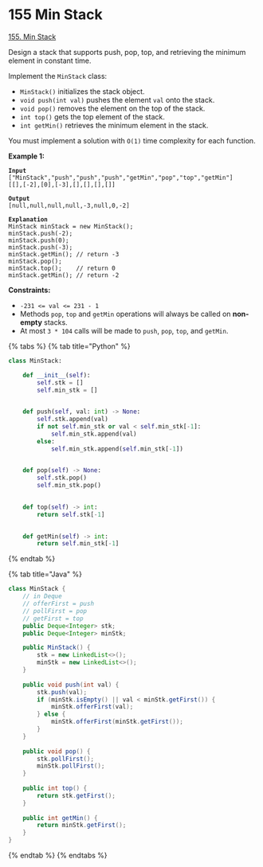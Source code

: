 # 155 Min Stack

[155. Min Stack](https://leetcode.com/problems/min-stack/)

Design a stack that supports push, pop, top, and retrieving the minimum element in constant time.

Implement the `MinStack` class:

* `MinStack()` initializes the stack object.
* `void push(int val)` pushes the element `val` onto the stack.
* `void pop()` removes the element on the top of the stack.
* `int top()` gets the top element of the stack.
* `int getMin()` retrieves the minimum element in the stack.

You must implement a solution with `O(1)` time complexity for each function.

&#x20;

**Example 1:**

<pre><code><strong>Input
</strong>["MinStack","push","push","push","getMin","pop","top","getMin"]
[[],[-2],[0],[-3],[],[],[],[]]

<strong>Output
</strong>[null,null,null,null,-3,null,0,-2]

<strong>Explanation
</strong>MinStack minStack = new MinStack();
minStack.push(-2);
minStack.push(0);
minStack.push(-3);
minStack.getMin(); // return -3
minStack.pop();
minStack.top();    // return 0
minStack.getMin(); // return -2
</code></pre>

&#x20;

**Constraints:**

* `-231 <= val <= 231 - 1`
* Methods `pop`, `top` and `getMin` operations will always be called on **non-empty** stacks.
* At most `3 * 104` calls will be made to `push`, `pop`, `top`, and `getMin`.





{% tabs %}
{% tab title="Python" %}
```python
class MinStack:

    def __init__(self):
        self.stk = []
        self.min_stk = []
        

    def push(self, val: int) -> None:
        self.stk.append(val)
        if not self.min_stk or val < self.min_stk[-1]:
            self.min_stk.append(val)
        else:
            self.min_stk.append(self.min_stk[-1])
        

    def pop(self) -> None:
        self.stk.pop()
        self.min_stk.pop()
        

    def top(self) -> int:
        return self.stk[-1]
        

    def getMin(self) -> int:
        return self.min_stk[-1]
```
{% endtab %}

{% tab title="Java" %}
```java
class MinStack {
    // in Deque
    // offerFirst = push
    // pollFirst = pop
    // getFirst = top
    public Deque<Integer> stk;
    public Deque<Integer> minStk; 

    public MinStack() {
        stk = new LinkedList<>();
        minStk = new LinkedList<>();
    }
    
    public void push(int val) {
        stk.push(val);
        if (minStk.isEmpty() || val < minStk.getFirst()) {
            minStk.offerFirst(val);
        } else {
            minStk.offerFirst(minStk.getFirst());
        }
    }
    
    public void pop() {
        stk.pollFirst();
        minStk.pollFirst();
    }
    
    public int top() {
        return stk.getFirst();
    }
    
    public int getMin() {
        return minStk.getFirst();
    }
}
```
{% endtab %}
{% endtabs %}
